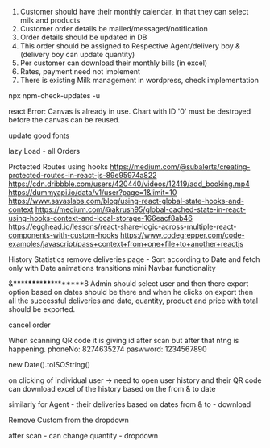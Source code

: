 1. Customer should have their monthly calendar, in that they can select milk and products
2. Customer order details be mailed/messaged/notification
3. Order details should be updated in DB
4. This order should be assigned to Respective Agent/delivery boy & (delivery boy can update quantity)
5. Per customer can download their monthly bills (in excel)
6. Rates, payment need not implement
7. There is existing Milk management in wordpress, check implementation

npx npm-check-updates -u

<!-- add email login validation and phone number validation -->

react Error: Canvas is already in use. Chart with ID '0' must be destroyed before the canvas can be reused.

update good fonts

lazy Load - all Orders

Protected Routes using hooks
https://medium.com/@subalerts/creating-protected-routes-in-react-js-89e95974a822
https://cdn.dribbble.com/users/420440/videos/12419/add_booking.mp4
https://dummyapi.io/data/v1/user?page=1&limit=10
https://www.savaslabs.com/blog/using-react-global-state-hooks-and-context
https://medium.com/@akrush95/global-cached-state-in-react-using-hooks-context-and-local-storage-166eacf8ab46
https://egghead.io/lessons/react-share-logic-across-multiple-react-components-with-custom-hooks
https://www.codegrepper.com/code-examples/javascript/pass+context+from+one+file+to+another+reactjs

History
Statistics
remove deliveries page -
Sort according to Date and fetch only with Date
animations transitions
mini Navbar functionality

&**\*\***\*\***\*\***\*\***\*\***\*\***\*\***8
Admin should select user and then there export option based on dates should be there and when he clicks on export then all the successful deliveries and date, quantity, product and price with total should be exported.

cancel order

When scanning QR code it is giving id after scan but after that ntng is happening.
phoneNo: 8274635274
paswword: 1234567890

new Date().toISOString()

on clicking of individual user -> need to open user history and their QR code
can download excel of the history based on the from & to date

similarly for Agent - their deliveries based on dates from & to - download

Remove Custom from the dropdown

after scan - can change quantity - dropdown
